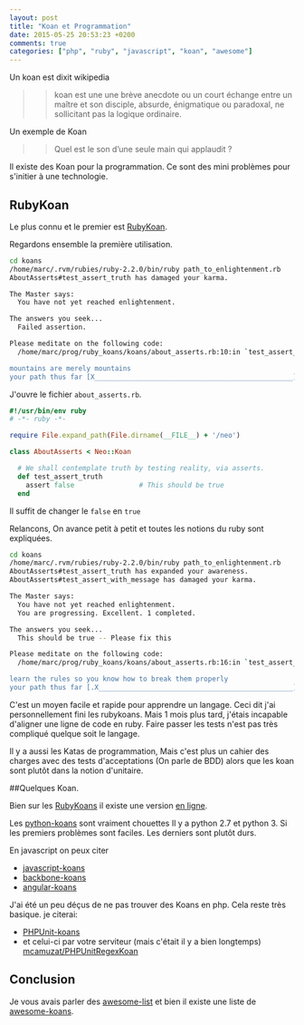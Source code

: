 ```yaml
---
layout: post
title: "Koan et Programmation"
date: 2015-05-25 20:53:23 +0200
comments: true
categories: ["php", "ruby", "javascript", "koan", "awesome"] 
---
```




Un koan est dixit wikipedia 
>> koan est une une brève anecdote ou un court échange entre un maître et son disciple, absurde, énigmatique ou paradoxal, ne sollicitant pas la logique ordinaire.

Un exemple de Koan

>> Quel est le son d’une seule main qui applaudit ? 


Il existe des Koan pour la programmation. Ce sont des mini problèmes pour s'initier à une technologie.

## RubyKoan
Le plus connu et le premier est [RubyKoan](http://rubykoans.com/).

Regardons ensemble la première utilisation.

``` bash
cd koans
/home/marc/.rvm/rubies/ruby-2.2.0/bin/ruby path_to_enlightenment.rb
AboutAsserts#test_assert_truth has damaged your karma.

The Master says:
  You have not yet reached enlightenment.

The answers you seek...
  Failed assertion.

Please meditate on the following code:
  /home/marc/prog/ruby_koans/koans/about_asserts.rb:10:in `test_assert_truth'

mountains are merely mountains
your path thus far [X_________________________________________________] 0/282

```

J'ouvre le fichier `about_asserts.rb`.

``` ruby
#!/usr/bin/env ruby
# -*- ruby -*-

require File.expand_path(File.dirname(__FILE__) + '/neo')

class AboutAsserts < Neo::Koan

  # We shall contemplate truth by testing reality, via asserts.
  def test_assert_truth
    assert false                # This should be true
  end


```

Il suffit de changer le `false` en `true`


Relancons, On avance petit à petit et toutes les notions du ruby sont expliquées.


``` bash
cd koans
/home/marc/.rvm/rubies/ruby-2.2.0/bin/ruby path_to_enlightenment.rb
AboutAsserts#test_assert_truth has expanded your awareness.
AboutAsserts#test_assert_with_message has damaged your karma.

The Master says:
  You have not yet reached enlightenment.
  You are progressing. Excellent. 1 completed.

The answers you seek...
  This should be true -- Please fix this

Please meditate on the following code:
  /home/marc/prog/ruby_koans/koans/about_asserts.rb:16:in `test_assert_with_message'

learn the rules so you know how to break them properly
your path thus far [.X________________________________________________] 1/282
```


C'est un moyen facile et rapide pour apprendre un langage. Ceci dit j'ai personnellement fini les rubykoans. Mais 1 mois plus tard, j'étais incapable d'aligner une ligne de code en ruby. Faire passer les tests n'est pas très compliqué quelque soit le langage.

Il y a aussi les Katas de programmation, Mais c'est plus un cahier des charges avec des tests d'acceptations (On parle de BDD) alors que les koan sont plutôt dans la notion d'unitaire.


##Quelques Koan.


Bien sur les [RubyKoans](http://rubykoans.com/) il existe une version [en ligne](http://koans.herokuapp.com/en/about_asserts).

Les [python-koans](https://github.com/gregmalcolm/python_koans) sont vraiment chouettes Il y a python 2.7 et python 3. Si les premiers problèmes sont faciles. Les derniers sont plutôt durs. 

En javascript on peux citer

 * [javascript-koans](https://github.com/mrdavidlaing/javascript-koans)
 * [backbone-koans](https://github.com/larrymyers/backbone-koans)
 * [angular-koans](https://github.com/bjpbakker/angular-koans)


J'ai été un peu déçus de ne pas trouver des Koans en php. Cela reste très basique. 
je citerai:

* [PHPUnit-koans](https://github.com/TorontoPHPSoftwareCraftsmanship/PHPUnit-Koans)
* et celui-ci par votre serviteur (mais c'était il y a bien longtemps) [mcamuzat/PHPUnitRegexKoan](https://github.com/mcamuzat/PHPUnitRegexKoan)

## Conclusion
Je vous avais parler des [awesome-list](/blog/2015/04/29/awesome-et-liste-de-liens/) et bien il existe une liste de [awesome-koans](https://github.com/ahmdrefat/awesome-koans).



